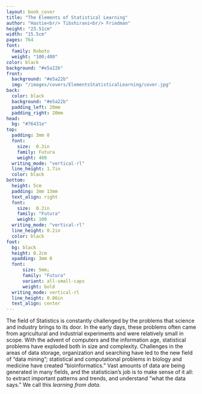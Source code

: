 ```yaml
---
layout: book_cover
title: "The Elements of Statistical Learning"
author: "Hastie<br/> Tibshirani<br/> Friedman"
height: "23.51cm"
width: "15.5cm"
pages: 764
font:
  family: Roboto
  weight: "100;400"
color: black
background: "#e5a22b"
front:
  background: "#e5a22b"
  img: "/images/covers/ElementsStatisticalLearning/cover.jpg"
back:
  color: black
  background: "#e5a22b"
  padding_left: 20mm
  padding_right: 20mm
head:
  bg: "#76431e"
top:
  padding: 3mm 0
  font:
    size:  0.3in
    family: Futura
    weight: 400
  writing_mode: "vertical-rl"
  line_height: 1.7in
  color: black
bottom:
  height: 5cm
  padding: 3mm 13mm
  text_align: right
  font:
    size:  0.2in
    family: "Futura"
    weight: 100
  writing_mode: "vertical-rl"
  line_height: 0.2in
  color: black
foot:
  bg: black
  height: 0.2cm
  xpadding: 3mm 0
  font:
      size: 5mm;
      family: "Futura"
      variant: all-small-caps
      weight: bold
  writing_mode: vertical-rl
  line_height: 0.86in
  text_align: center
---
```


The field of Statistics is constantly challenged by the problems that science and industry brings to its door. In the early days, these problems often came from agricultural and industrial experiments and were relatively small in scope. With the advent of computers and the information age, statistical problems have exploded both in size and complexity. Challenges in the areas of data storage, organization and searching have led to the new field of “data mining”; statistical and computational problems in biology and medicine have created “bioinformatics.” Vast amounts of data are being generated in many fields, and the statistician’s job is to make sense of it all: to extract important patterns and trends, and understand “what the data says.” We call this _learning from data_.